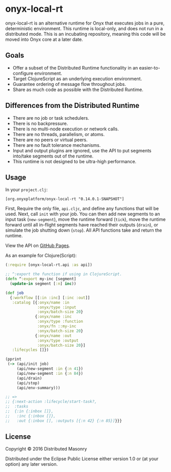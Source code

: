 # onyx-local-rt

onyx-local-rt is an alternative runtime for Onyx that executes jobs in a pure, deterministic environment. This runtime is local-only, and does not run in a distributed mode. This is an incubating repository, meaning this
code will be moved into Onyx core at a later date.

## Goals

- Offer a subset of the Distributed Runtime functionality in an easier-to-configure environment.
- Target ClojureScript as an underlying execution environment.
- Guarantee ordering of message flow throughout jobs.
- Share as much code as possible with the Distributed Runtime.

## Differences from the Distributed Runtime

- There are no job or task schedulers.
- There is no backpressure.
- There is no multi-node execution or network calls.
- There are no threads, parallelism, or atoms.
- There are no peers or virtual peers.
- There are no fault tolerance mechanisms.
- Input and output plugins are ignored, use the API to put segments into/take segments out of the runtime.
- This runtime is not designed to be ultra-high performance.

## Usage

In your `project.clj`:

```
[org.onyxplatform/onyx-local-rt "0.14.0.1-SNAPSHOT"]
```

First, Require the only file, `api.cljc`, and define any functions that will be used.
Next, call `init` with your job. You can then add new segments to an input task (`new-segment`),
move the runtime forward (`tick`), move the runtime forward until all in-flight segments have
reached their outputs (`drain`), or simulate the job shutting down (`stop`). All API functions
take and return the runtime.

View the API on [GitHub Pages](http://www.onyxplatform.org/onyx-local-rt/).

As an example for Clojure(Script):

```clojure
(:require [onyx-local-rt.api :as api])

;; ^:export the function if using in ClojureScript.
(defn ^:export my-inc [segment]
  (update-in segment [:n] inc))

(def job
  {:workflow [[:in :inc] [:inc :out]]
   :catalog [{:onyx/name :in
              :onyx/type :input
              :onyx/batch-size 20}
             {:onyx/name :inc
              :onyx/type :function
              :onyx/fn ::my-inc
              :onyx/batch-size 20}
             {:onyx/name :out
              :onyx/type :output
              :onyx/batch-size 20}]
   :lifecycles []})

(pprint
 (-> (api/init job)
     (api/new-segment :in {:n 41})
     (api/new-segment :in {:n 84})
     (api/drain)
     (api/stop)
     (api/env-summary)))

;; =>
;; {:next-action :lifecycle/start-task?,
;;  :tasks
;;  {:in {:inbox []},
;;   :inc {:inbox []},
;;   :out {:inbox [], :outputs [{:n 42} {:n 85}]}}}
```

## License

Copyright © 2016 Distributed Masonry

Distributed under the Eclipse Public License either version 1.0 or (at
your option) any later version.
